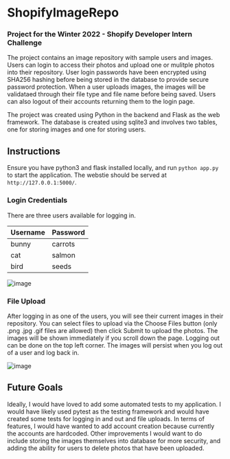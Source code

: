 # ShopifyImageRepo

### Project for the Winter 2022 - Shopify Developer Intern Challenge

The project contains an image repository with sample users and images. Users can login to access their photos and upload one or mulitple photos into their repository. 
User login passwords have been encrypted using SHA256 hashing before being stored in the database to provide secure password protection. 
When a user uploads images, the images will be validataed through their file type and file name before being saved. Users can also logout of their accounts returning them to the login page. 

The project was created using Python in the backend and Flask as the web framework. The database is created using sqlite3 and involves two tables,
one for storing images and one for storing users.

## Instructions

Ensure you have python3 and flask installed locally, and run `python app.py` to start the application. The webstie should be served at `http://127.0.0.1:5000/`.

### **Login Credentials**
There are three users available for logging in.

| Username      | Password |
| ----------- | ----------- |
| bunny      | carrots       |
| cat   | salmon        |
| bird   | seeds        |


![image](https://user-images.githubusercontent.com/47133196/132923076-efddc30b-4559-45e4-a563-b85101f3a16b.png)

### **File Upload**

After logging in as one of the users, you will see their current images in their repository. You can select files to upload via the Choose Files button (only .png .jpg .gif files are allowed) then click Submit to upload the photos. The images will be shown immediately if you scroll down the page. Logging out can be done on the top left corner. The images will persist when you log out of a user and log back in.

![image](https://user-images.githubusercontent.com/47133196/132922904-8053a1a2-983e-4330-8dd8-1e5c8bb81b75.png)

## Future Goals

Ideally, I would have loved to add some automated tests to my application. I would have likely used pytest as the testing framework and would have created some tests for logging in and out and file uploads. In terms of features, I would have wanted to add account creation because currently the accounts are hardcoded. Other improvements I would want to do include storing the images themselves into database for more security, and adding the ability for users to delete photos that have been uploaded. 
